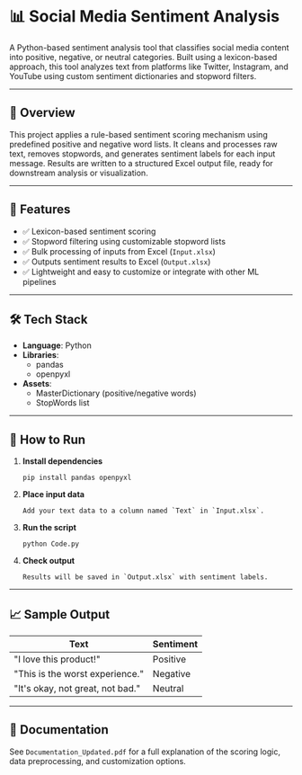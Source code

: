 # 📊 Social Media Sentiment Analysis

A Python-based sentiment analysis tool that classifies social media content into positive, negative, or neutral categories. Built using a lexicon-based approach, this tool analyzes text from platforms like Twitter, Instagram, and YouTube using custom sentiment dictionaries and stopword filters.

---

## 📌 Overview

This project applies a rule-based sentiment scoring mechanism using predefined positive and negative word lists. It cleans and processes raw text, removes stopwords, and generates sentiment labels for each input message. Results are written to a structured Excel output file, ready for downstream analysis or visualization.

---

## 🧰 Features

- ✅ Lexicon-based sentiment scoring  
- ✅ Stopword filtering using customizable stopword lists  
- ✅ Bulk processing of inputs from Excel (`Input.xlsx`)  
- ✅ Outputs sentiment results to Excel (`Output.xlsx`)  
- ✅ Lightweight and easy to customize or integrate with other ML pipelines

---

## 🛠 Tech Stack

- **Language**: Python  
- **Libraries**:  
  - pandas  
  - openpyxl  
- **Assets**:  
  - MasterDictionary (positive/negative words)  
  - StopWords list

---

## 🚀 How to Run

1. **Install dependencies**

   ```pip install pandas openpyxl```

2. **Place input data**

   ```Add your text data to a column named `Text` in `Input.xlsx`.```

3. **Run the script**

   ```python Code.py```

4. **Check output**

   ```Results will be saved in `Output.xlsx` with sentiment labels.```

---

## 📈 Sample Output

| Text                              | Sentiment |
|----------------------------------|-----------|
| "I love this product!"           | Positive  |
| "This is the worst experience."  | Negative  |
| "It's okay, not great, not bad." | Neutral   |

---

## 📄 Documentation

See `Documentation_Updated.pdf` for a full explanation of the scoring logic, data preprocessing, and customization options.

